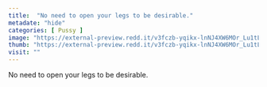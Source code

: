 ```yaml
---
title:  "No need to open your legs to be desirable."
metadate: "hide"
categories: [ Pussy ]
image: "https://external-preview.redd.it/v3fczb-yqikx-lnNJ4XW6MOr_Lu1tLr08eDdzL3ixpw.jpg?auto=webp&s=ca5b2f9eec22d4fe9ee02385d7f8b6c70feacb0b"
thumb: "https://external-preview.redd.it/v3fczb-yqikx-lnNJ4XW6MOr_Lu1tLr08eDdzL3ixpw.jpg?width=1080&crop=smart&auto=webp&s=f97d579ff9daf61caa17ebc0410cea2c755a9ec2"
visit: ""
---
```

No need to open your legs to be desirable.
